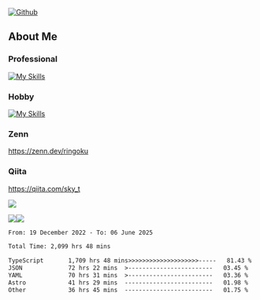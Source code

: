 [![Github](https://img.shields.io/github/followers/skyt-a?label=Follow&style=social)](https://github.com/skyt-a)

## About Me
### Professional
[![My Skills](https://skillicons.dev/icons?i=react,ts,js,nodejs,java,graphql,firebase,githubactions&theme=light)](https://skillicons.dev)
### Hobby
[![My Skills](https://skillicons.dev/icons?i=unity,rust,py&theme=light)](https://skillicons.dev)

### Zenn
https://zenn.dev/ringoku
### Qiita
https://qiita.com/sky_t


![](https://github-profile-summary-cards.vercel.app/api/cards/profile-details?username=skyt-a&theme=default)

![](https://github-profile-summary-cards.vercel.app/api/cards/repos-per-language?username=skyt-a&theme=default)![](https://github-profile-summary-cards.vercel.app/api/cards/stats?username=RinGoku&theme=default)

<!--START_SECTION:waka-->

```txt
From: 19 December 2022 - To: 06 June 2025

Total Time: 2,099 hrs 48 mins

TypeScript       1,709 hrs 48 mins>>>>>>>>>>>>>>>>>>>>-----   81.43 %
JSON             72 hrs 22 mins  >------------------------   03.45 %
YAML             70 hrs 31 mins  >------------------------   03.36 %
Astro            41 hrs 29 mins  -------------------------   01.98 %
Other            36 hrs 45 mins  -------------------------   01.75 %
```

<!--END_SECTION:waka-->
